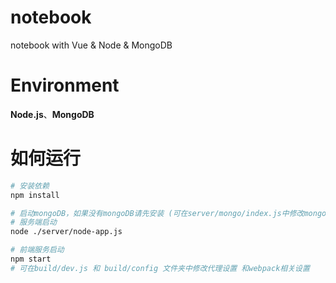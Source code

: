 # notebook
notebook with Vue &amp; Node &amp; MongoDB

# Environment
**Node.js**、**MongoDB**

# 如何运行

``` bash
# 安装依赖
npm install

# 启动mongoDB，如果没有mongoDB请先安装 (可在server/mongo/index.js中修改mongo连接设置)
# 服务端启动
node ./server/node-app.js

# 前端服务启动
npm start
# 可在build/dev.js 和 build/config 文件夹中修改代理设置 和webpack相关设置
```


